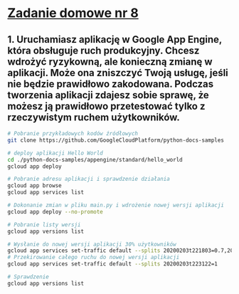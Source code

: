 # [Zadanie domowe nr 8](https://szkolachmury.pl/google-cloud-platform-droga-architekta/tydzien-8-app-engine/zadanie-domowe-nr-8/)

## 1. Uruchamiasz aplikację w Google App Engine, która obsługuje ruch produkcyjny. Chcesz wdrożyć ryzykowną, ale konieczną zmianę w aplikacji. Może ona zniszczyć Twoją usługę, jeśli nie będzie prawidłowo zakodowana. Podczas tworzenia aplikacji zdajesz sobie sprawę, że możesz ją prawidłowo przetestować tylko z rzeczywistym ruchem użytkowników.
```bash
# Pobranie przykładowych kodów źródłowych
git clone https://github.com/GoogleCloudPlatform/python-docs-samples

# deploy aplikacji Hello World
cd ./python-docs-samples/appengine/standard/hello_world
gcloud app deploy

# Pobranie adresu aplikacji i sprawdzenie działania
gcloud app browse
gcloud app services list

# Dokonanie zmian w pliku main.py i wdrożenie nowej wersji aplikacji
gcloud app deploy --no-promote

# Pobranie listy wersji
gcloud app versions list

# Wysłanie do nowej wersji aplikacji 30% użytkowników
gcloud app services set-traffic default --splits 20200203t221803=0.7,20200203t223122=0.3 --split-by=random
# Przekirowanie całego ruchu do nowej wersji aplikacji
gcloud app services set-traffic default --splits 20200203t223122=1

# Sprawdzenie
gcloud app versions list
```

